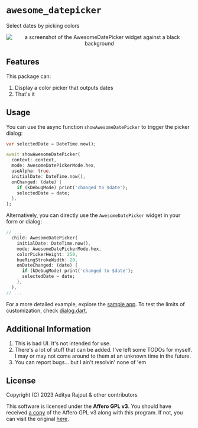 # `awesome_datepicker`

Select dates by picking colors

<p align="center">
  <img src="https://github.com/BURG3R5/awesome-datepicker/assets/77491630/1feb14c6-958d-4e08-99eb-52dc9a16f258" alt="a screenshot of the AwesomeDatePicker widget against a black background"/>
</p>

## Features

This package can:

1. Display a color picker that outputs dates
2. That's it

## Usage

You can use the async function `showAwesomeDatePicker` to trigger the picker dialog:

```dart
var selectedDate = DateTime.now();

await showAwesomeDatePicker(
  context: context,
  mode: AwesomeDatePickerMode.hex,
  useAlpha: true,
  initialDate: DateTime.now(),
  onChanged: (date) {
    if (kDebugMode) print('changed to $date');
    selectedDate = date;
  },
);
```

Alternatively, you can directly use the `AwesomeDatePicker` widget in your form or dialog:

```dart
// ...
  child: AwesomeDatePicker(
    initialDate: DateTime.now(),
    mode: AwesomeDatePickerMode.hex,
    colorPickerHeight: 250,
    hueRingStrokeWidth: 20,
    onDateChanged: (date) {
      if (kDebugMode) print('changed to $date');
      selectedDate = date;
    },
  ),
// ...
```

For a more detailed example, explore the [sample app](https://github.com/BURG3R5/awesome-datepicker/blob/main/example/lib/main.dart). To test the limits of customization, check [dialog.dart](https://github.com/BURG3R5/awesome-datepicker/blob/main/lib/src/dialog.dart).

## Additional Information

1. This is bad UI. It's not intended for use.
2. There's a lot of stuff that can be added. I've left some TODOs for myself. I may or may not come around to them at an unknown time in the future.
3. You can report bugs... but I ain't resolvin' none of 'em

## License

Copyright (C) 2023 Aditya Rajput & other contributors

This software is licensed under the **Affero GPL v3**. You should have received [a copy](https://github.com/BURG3R5/awesome-datepicker/blob/main/LICENSE) of the Affero GPL v3 along with this program. If not, you can visit the original [here](https://www.gnu.org/licenses/agpl-3.0.html#license-text).
